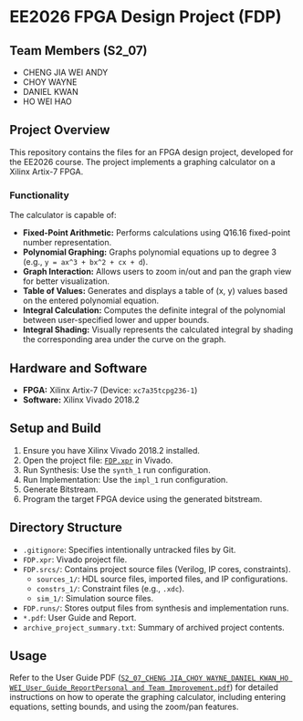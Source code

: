 # EE2026 FPGA Design Project (FDP)

## Team Members (S2_07)

*   CHENG JIA WEI ANDY
*   CHOY WAYNE
*   DANIEL KWAN
*   HO WEI HAO

## Project Overview

This repository contains the files for an FPGA design project, developed for the EE2026 course. The project implements a graphing calculator on a Xilinx Artix-7 FPGA.

### Functionality

The calculator is capable of:

*   **Fixed-Point Arithmetic:** Performs calculations using Q16.16 fixed-point number representation.
*   **Polynomial Graphing:** Graphs polynomial equations up to degree 3 (e.g., `y = ax^3 + bx^2 + cx + d`).
*   **Graph Interaction:** Allows users to zoom in/out and pan the graph view for better visualization.
*   **Table of Values:** Generates and displays a table of (x, y) values based on the entered polynomial equation.
*   **Integral Calculation:** Computes the definite integral of the polynomial between user-specified lower and upper bounds.
*   **Integral Shading:** Visually represents the calculated integral by shading the corresponding area under the curve on the graph.

## Hardware and Software

*   **FPGA:** Xilinx Artix-7 (Device: `xc7a35tcpg236-1`)
*   **Software:** Xilinx Vivado 2018.2

## Setup and Build

1.  Ensure you have Xilinx Vivado 2018.2 installed.
2.  Open the project file: [`FDP.xpr`](c:\andy\EE2026-FPGA-Design-Project\FDP.xpr) in Vivado.
3.  Run Synthesis: Use the `synth_1` run configuration.
4.  Run Implementation: Use the `impl_1` run configuration.
5.  Generate Bitstream.
6.  Program the target FPGA device using the generated bitstream.

## Directory Structure

*   `.gitignore`: Specifies intentionally untracked files by Git.
*   `FDP.xpr`: Vivado project file.
*   `FDP.srcs/`: Contains project source files (Verilog, IP cores, constraints).
    *   `sources_1/`: HDL source files, imported files, and IP configurations.
    *   `constrs_1/`: Constraint files (e.g., `.xdc`).
    *   `sim_1/`: Simulation source files.
*   `FDP.runs/`: Stores output files from synthesis and implementation runs.
*   `*.pdf`: User Guide and Report.
*   `archive_project_summary.txt`: Summary of archived project contents.

## Usage

Refer to the User Guide PDF ([`S2_07_CHENG JIA_CHOY WAYNE_DANIEL KWAN_HO WEI_User_Guide_ReportPersonal and Team Improvement.pdf`](https://github.com/averageandyyy/EE2026-FPGA-Design-Project/blob/reversion-changes/S2_07_CHENG%20JIA_CHOY%20WAYNE_DANIEL%20KWAN_HO%20WEI_User_Guide_ReportPersonal%20and%20Team%20Improvement.pdf)) for detailed instructions on how to operate the graphing calculator, including entering equations, setting bounds, and using the zoom/pan features.